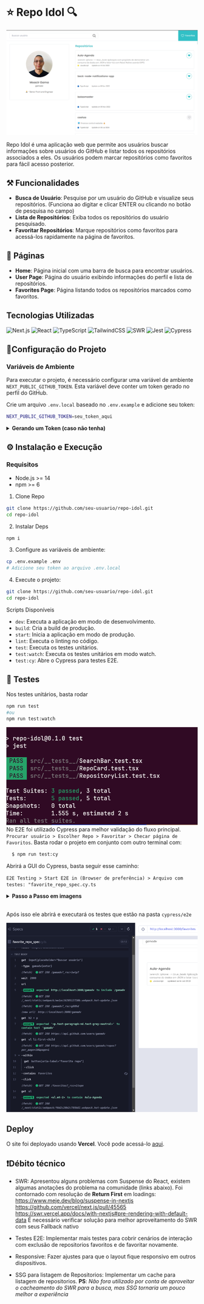 # ⭐ Repo Idol 🔍
![desktop](public/readme-assets/home.png)

Repo Idol é uma aplicação web que permite aos usuários buscar informações sobre usuários do GitHub e listar todos os repositórios associados a eles. Os usuários podem marcar repositórios como favoritos para fácil acesso posterior.

## ⚒️ Funcionalidades

- **Busca de Usuário**: Pesquise por um usuário do GitHub e visualize seus repositórios. (Funciona ao digitar e clicar ENTER ou clicando no botão de pesquisa no campo)
- **Lista de Repositórios**: Exiba todos os repositórios do usuário pesquisado.
- **Favoritar Repositórios**: Marque repositórios como favoritos para acessá-los rapidamente na página de favoritos.

## 📑 Páginas

- **Home**: Página inicial com uma barra de busca para encontrar usuários.
- **User Page**: Página do usuário exibindo informações do perfil e lista de repositórios.
- **Favorites Page**: Página listando todos os repositórios marcados como favoritos.

## Tecnologias Utilizadas

![Next.js](https://img.shields.io/badge/Next.js-000000?style=for-the-badge&logo=next.js)
![React](https://img.shields.io/badge/React-20232A?style=for-the-badge&logo=react)
![TypeScript](https://img.shields.io/badge/TypeScript-007ACC?style=for-the-badge&logo=typescript)
![TailwindCSS](https://img.shields.io/badge/TailwindCSS-38B2AC?style=for-the-badge&logo=tailwind-css)
![SWR](https://img.shields.io/badge/SWR-000000?style=for-the-badge&logo=vercel)
![Jest](https://img.shields.io/badge/Jest-C21325?style=for-the-badge&logo=jest)
![Cypress](https://img.shields.io/badge/Cypress-17202C?style=for-the-badge&logo=cypress)

## 📐Configuração do Projeto

### Variáveis de Ambiente

Para executar o projeto, é necessário configurar uma variável de ambiente
`NEXT_PUBLIC_GITHUB_TOKEN`.
Esta variável deve conter um token gerado no perfil do GitHub.

Crie um arquivo `.env.local` baseado no `.env.example` e adicione seu token:

```sh
NEXT_PUBLIC_GITHUB_TOKEN=seu_token_aqui
```

<details>
  <summary>
      <strong>Gerando um Token (caso não tenha)</strong>
  </summary>

  - Vá para GitHub Settings.
  - Clique em Generate new token.
  - Adicione uma descrição e selecione as permissões desejadas.
  - Clique em Generate token.
  - Copie o token gerado e adicione ao arquivo .env

</details>

## ⚙️ Instalação e Execução
### Requisitos
- Node.js >= 14
- npm >= 6

1. Clone Repo
```bash
git clone https://github.com/seu-usuario/repo-idol.git
cd repo-idol
```
2. Instalar Deps
```bash
npm i
```
3. Configure as variáveis de ambiente:
```bash
cp .env.example .env
# Adicione seu token ao arquivo .env.local
```
4. Execute o projeto:
```bash
git clone https://github.com/seu-usuario/repo-idol.git
cd repo-idol
```
Scripts Disponíveis
- `dev`: Executa a aplicação em modo de desenvolvimento.
- `build`: Cria a build de produção.
- `start`: Inicia a aplicação em modo de produção.
- `lint`: Executa o linting no código.
- `test`: Executa os testes unitários.
- `test:watch`: Executa os testes unitários em modo watch.
- `test:cy`: Abre o Cypress para testes E2E.

## 🧪 Testes
Nos testes unitários, basta rodar
```bash
npm run test
#ou
npm run test:watch
```
![desktop](public/readme-assets/Screenshot_9.png)
No E2E foi utilizado Cypress para melhor validação do fluxo principal.
`Procurar usuário > Escolher Repo > Favoritar > Checar página de Favoritos`.
Basta rodar o projeto em conjunto com outro terminal com:
```bash
  $ npm run test:cy
```
Abrirá a GUI do Cypress, basta seguir esse caminho:

``
E2E Testing > Start E2E in (Browser de preferência) > Arquivo com testes: "favorite_repo_spec.cy.ts
``
</details>
<details>
  <summary>
      <strong>Passo a Passo em imagens</strong>
  </summary>
  <img src="public/readme-assets/Screenshot_6.png" />
  <img src="public/readme-assets/Screenshot_7.png" />
  <img src="public/readme-assets/Screenshot_8.png" />

</details>
<br />


Após isso ele abrirá e executará os testes que estão na pasta `cypress/e2e`

![desktop](public/readme-assets/Screenshot_10.png)


## Deploy
O site foi deployado usando **Vercel**. Você pode acessá-lo [aqui](https://repo-idol.vercel.app/).
## ❗Débito técnico
- SWR: Apresentou alguns problemas com Suspense do React, existem algumas anotações do problema na comunidade (links abaixo). Foi contornado com resolução de __Return First__ em loadings: https://www.meje.dev/blog/suspense-in-nextjs
https://github.com/vercel/next.js/pull/45565
https://swr.vercel.app/docs/with-nextjs#pre-rendering-with-default-data
É necessário verificar solução para melhor aproveitamento do SWR com seus Fallback nativo

- Testes E2E: Implementar mais testes para cobrir cenários
de interação com exclusão de repositorios favoritos e de favoritar novamente.

- Responsive: Fazer ajustes para que o layout fique responsivo em outros dispositivos.

- SSG para listagem de Repositorios: Implementar um cache para listagem de repositorios. **PS**: _Não fora utilizado por conta de aproveitar o cacheamento do SWR para a busca, mas SSG tornaria um pouco melhor a experiência_


